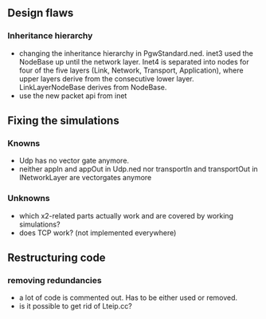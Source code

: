 ## Design flaws
### Inheritance hierarchy
- changing the inheritance hierarchy in PgwStandard.ned. inet3 used the
NodeBase up until the network layer. Inet4 is separated into nodes for four of
the five layers (Link, Network, Transport, Application), where upper layers
derive from the consecutive lower layer. LinkLayerNodeBase derives from
NodeBase.
- use the new packet api from inet
    
    
## Fixing the simulations
### Knowns
- Udp has no vector gate anymore. 
- neither appIn and appOut in Udp.ned nor transportIn and transportOut in 
INetworkLayer are vectorgates anymore

### Unknowns
- which x2-related parts actually work and are covered by working simulations?
- does TCP work? (not implemented everywhere)

## Restructuring code
### removing redundancies
- a lot of code is commented out. Has to be either used or removed.
- is it possible to get rid of Lteip.cc?
